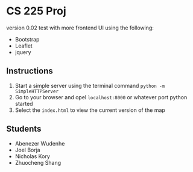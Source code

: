 # CS 225 Proj

version 0.02 test with more frontend UI using the following:
- Bootstrap
- Leaflet
- jquery

## Instructions

1. Start a simple server using the terminal command `python -m SimpleHTTPServer`
1. Go to your browser and opel `localhost:8000` or whatever port python started
1. Select the `index.html` to view the current version of the map

## Students

- Abenezer Wudenhe
- Joel Borja
- Nicholas Kory
- Zhuocheng Shang
